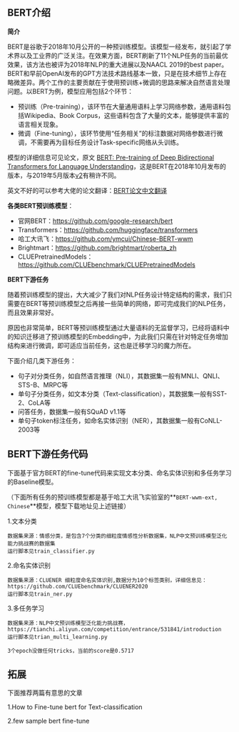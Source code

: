 ## BERT介绍

**简介**

BERT是谷歌于2018年10月公开的一种预训练模型。该模型一经发布，就引起了学术界以及工业界的广泛关注。在效果方面，BERT刷新了11个NLP任务的当前最优效果，该方法也被评为2018年NLP的重大进展以及NAACL 2019的best paper。BERT和早前OpenAI发布的GPT方法技术路线基本一致，只是在技术细节上存在略微差异。两个工作的主要贡献在于使用预训练+微调的思路来解决自然语言处理问题。以BERT为例，模型应用包括2个环节：

- 预训练（Pre-training），该环节在大量通用语料上学习网络参数，通用语料包括Wikipedia、Book Corpus，这些语料包含了大量的文本，能够提供丰富的语言相关现象。
- 微调（Fine-tuning），该环节使用“任务相关”的标注数据对网络参数进行微调，不需要再为目标任务设计Task-specific网络从头训练。

模型的详细信息可见论文，原文 [BERT: Pre-training of Deep Bidirectional Transformers for Language Understanding](https://arxiv.org/abs/1810.04805v1)，这是BERT在2018年10月发布的版本，与2019年5月版本[v2](https://arxiv.org/abs/1810.04805v2)有稍许不同。

英文不好的可以参考大佬的论文翻译：[BERT论文中文翻译](https://github.com/yuanxiaosc/BERT_Paper_Chinese_Translation)

**各类BERT预训练模型**：

- 官网BERT：https://github.com/google-research/bert
- Transformers：https://github.com/huggingface/transformers
- 哈工大讯飞：https://github.com/ymcui/Chinese-BERT-wwm
- Brightmart：https://github.com/brightmart/roberta_zh
- CLUEPretrainedModels：https://github.com/CLUEbenchmark/CLUEPretrainedModels

**BERT下游任务**

随着预训练模型的提出，大大减少了我们对NLP任务设计特定结构的需求，我们只需要在BERT等预训练模型之后再接一些简单的网络，即可完成我们的NLP任务，而且效果非常好。

原因也非常简单，BERT等预训练模型通过大量语料的无监督学习，已经将语料中的知识迁移进了预训练模型的Embedding中，为此我们只需在针对特定任务增加结构来进行微调，即可适应当前任务，这也是迁移学习的魔力所在。

下面介绍几类下游任务：

- 句子对分类任务，如自然语言推理（NLI），其数据集一般有MNLI、QNLI、STS-B、MRPC等
- 单句子分类任务，如文本分类（Text-classification），其数据集一般有SST-2、CoLA等
- 问答任务，数据集一般有SQuAD v1.1等
- 单句子token标注任务，如命名实体识别（NER），其数据集一般有CoNLL-2003等



## BERT下游任务代码

下面基于官方BERT的fine-tune代码来实现文本分类、命名实体识别和多任务学习的Baseline模型。

（下面所有任务的预训练模型都是基于哈工大讯飞实验室的**`BERT-wwm-ext, Chinese`**模型，模型下载地址见上述链接）

1.文本分类

```
数据集来源：情感分类，是包含7个分类的细粒度情感性分析数据集，NLP中文预训练模型泛化能力挑战赛的数据集
运行脚本见train_classifier.py
```

2.命名实体识别

```
数据集来源：CLUENER 细粒度命名实体识别,数据分为10个标签类别，详细信息见：https://github.com/CLUEbenchmark/CLUENER2020
运行脚本见train_ner.py
```

3.多任务学习

```
数据集来源：NLP中文预训练模型泛化能力挑战赛，https://tianchi.aliyun.com/competition/entrance/531841/introduction
运行脚本见trian_multi_learning.py

3个epoch没做任何tricks，当前的score是0.5717
```



## 拓展

下面推荐两篇有意思的文章

1.How to Fine-tune bert for Text-classification

2.few sample bert fine-tune